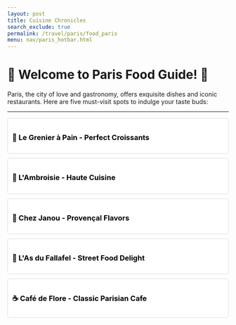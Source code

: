 ```yaml
---
layout: post 
title: Cuisine Chronicles
search_exclude: true
permalink: /travel/paris/food_paris
menu: nav/paris_hotbar.html
---
```


<h1>🌟 Welcome to Paris Food Guide! 🌟</h1>
<p>Paris, the city of love and gastronomy, offers exquisite dishes and iconic restaurants. Here are five must-visit spots to indulge your taste buds:</p>

---

<!-- Le Grenier à Pain -->
<div style="background-color:#ffffff; color:#000000; padding: 10px; border: 1px solid #ddd; border-radius: 5px; margin-bottom: 10px; cursor: pointer;" onclick="this.nextElementSibling.style.display = this.nextElementSibling.style.display === 'none' ? 'block' : 'none';">
  <h3>🥐 Le Grenier à Pain - Perfect Croissants</h3>
</div>
<div style="display: none; padding: 10px;">
  <p><strong>Average Rating:</strong> <span id="averageRatingLeGrenier">Loading...</span>/5</p>
  A must-visit for authentic French pastries. Try their:
  <ul>
    <li>Butter Croissants</li>
    <li>Pain au Chocolat</li>
    <li>Baguettes</li>
    <li>Seasonal Fruit Tarts</li>
  </ul>
  <a href="/travel_frontend/travel/paris/food_paris12345" style="color: #007bff; text-decoration: none;">Write a Review for Le Grenier à Pain</a>
</div>


<!-- L'Ambroisie -->
<div style="background-color:#ffffff; color:#000000; padding: 10px; border: 1px solid #ddd; border-radius: 5px; margin-bottom: 10px; cursor: pointer;" onclick="this.nextElementSibling.style.display = this.nextElementSibling.style.display === 'none' ? 'block' : 'none';">
  <h3>🍷 L'Ambroisie - Haute Cuisine</h3>
</div>
<div style="display: none; padding: 10px;">
  <p><strong>Average Rating:</strong> <span id="averageRatingLAmbroisie">Loading...</span>/5</p>
  This Michelin-starred restaurant is a symbol of French fine dining. Signature dishes include:
  <ul>
    <li>Foie Gras Ravioli</li>
    <li>Scallops with Truffle Sauce</li>
    <li>Duck Breast with Cherry Reduction</li>
    <li>Rich Chocolate Tart</li>
  </ul>
  <a href="/travel_frontend/travel/paris/food_paris1" style="color: #007bff; text-decoration: none;">Write a Review for L'Ambroisie</a>
</div>

<!-- Chez Janou -->
<div style="background-color:#ffffff; color:#000000; padding: 10px; border: 1px solid #ddd; border-radius: 5px; margin-bottom: 10px; cursor: pointer;" onclick="this.nextElementSibling.style.display = this.nextElementSibling.style.display === 'none' ? 'block' : 'none';">
  <h3>🧀 Chez Janou - Provençal Flavors</h3>
</div>
<div style="display: none; padding: 10px;">
  <p><strong>Average Rating:</strong> <span id="averageRatingChezJanou">Loading...</span>/5</p>
  A charming bistro offering southern French specialties. Highlights include:
  <ul>
    <li>Ratatouille</li>
    <li>Goat Cheese Salad</li>
    <li>Beef Tartare</li>
    <li>Chocolate Mousse</li>
  </ul>
  <a href="/travel_frontend/travel/paris/food_paris12" style="color: #007bff; text-decoration: none;">Write a Review for Chez Janou</a>
</div>

<!-- L'As du Fallafel -->
<div style="background-color:#ffffff; color:#000000; padding: 10px; border: 1px solid #ddd; border-radius: 5px; margin-bottom: 10px; cursor: pointer;" onclick="this.nextElementSibling.style.display = this.nextElementSibling.style.display === 'none' ? 'block' : 'none';">
  <h3>🥖 L'As du Fallafel - Street Food Delight</h3>
</div>
<div style="display: none; padding: 10px;">
  <p><strong>Average Rating:</strong> <span id="averageRatingFallafel">Loading...</span>/5</p>
  Located in the Marais, this spot is famed for its vibrant street food. Must-try items include:
  <ul>
    <li>Falafel Sandwich</li>
    <li>Shawarma Plate</li>
    <li>Hummus with Pita</li>
    <li>Pickled Vegetables</li>
  </ul>
  <a href="/travel_frontend/travel/paris/food_paris1234" style="color: #007bff; text-decoration: none;">Write a Review for L'As du Fallafel</a>
</div>

<!-- Café de Flore -->
<div style="background-color:#ffffff; color:#000000; padding: 10px; border: 1px solid #ddd; border-radius: 5px; margin-bottom: 10px; cursor: pointer;" onclick="this.nextElementSibling.style.display = this.nextElementSibling.style.display === 'none' ? 'block' : 'none';">
  <h3>☕ Café de Flore - Classic Parisian Cafe</h3>
</div>
<div style="display: none; padding: 10px;">
  <p><strong>Average Rating:</strong> <span id="averageRatingFlore">Loading...</span>/5</p>
  An iconic cafe known for its historic charm and simple yet delightful menu. Enjoy:
  <ul>
    <li>Croque-Monsieur</li>
    <li>French Onion Soup</li>
    <li>Macarons</li>
    <li>Rich Hot Chocolate</li>
  </ul>
  <a href="/travel_frontend/travel/paris/food_paris12345" style="color: #007bff; text-decoration: none;">Write a Review for Café de Flore</a>
</div>

<script type="module">
import { pythonURI, fetchOptions } from '{{site.baseurl}}/assets/js/api/config.js';

document.addEventListener("DOMContentLoaded", () => {
    fetchAverageRatingFallafel();
    fetchAverageRatingFlore();
    fetchAverageRatingChezJanou();
    fetchAverageRatingLAmbroisie();
    fetchAverageRatingLeGrenier();
});

async function fetchAverageRatingFallafel() {
    try {
        const response = await fetch(`${pythonURI}/api/food_review_1234_api`);
        if (!response.ok) throw new Error("Failed to fetch reviews: " + response.statusText);
        
        const data = await response.json();
        updateAverageRating(data, 'averageRatingFallafel');
    } catch (error) {
        console.error("Error fetching average rating for Fallafel:", error);
    }
}

async function fetchAverageRatingFlore() {
    try {
        const response = await fetch(`${pythonURI}/api/food_review_12345_api`);
        if (!response.ok) throw new Error("Failed to fetch reviews: " + response.statusText);
        
        const data = await response.json();
        updateAverageRating(data, 'averageRatingFlore');
    } catch (error) {
        console.error("Error fetching average rating for Flore:", error);
    }
}

async function fetchAverageRatingChezJanou() {
    try {
        const response = await fetch(`${pythonURI}/api/food_review_12_api`);
        if (!response.ok) throw new Error("Failed to fetch reviews: " + response.statusText);
        
        const data = await response.json();
        updateAverageRating(data, 'averageRatingChezJanou');
    } catch (error) {
        console.error("Error fetching average rating for Chez Janou:", error);
    }
}

async function fetchAverageRatingLAmbroisie() {
    try {
        const response = await fetch(`${pythonURI}/api/food_review_1_api`);
        if (!response.ok) throw new Error("Failed to fetch reviews: " + response.statusText);
        
        const data = await response.json();
        updateAverageRating(data, 'averageRatingLAmbroisie');
    } catch (error) {
        console.error("Error fetching average rating for LAmbroisie:", error);
    }
}

async function fetchAverageRatingLeGrenier() {
    try {
        const response = await fetch(`${pythonURI}/api/food_review123_api`);
        if (!response.ok) throw new Error("Failed to fetch reviews: " + response.statusText);
        
        const data = await response.json();
        updateAverageRating(data, 'averageRatingLeGrenier');
    } catch (error) {
        console.error("Error fetching average rating for LeGrenier:", error);
    }
}

function updateAverageRating(data, elementId) {
    if (!Array.isArray(data) || data.length === 0) {
        document.getElementById(elementId).textContent = "No reviews yet";
        return;
    }

    let validRatings = data
        .map(review => Number(review.rating))
        .filter(rating => !isNaN(rating) && rating >= 0 && rating <= 5);

    document.getElementById(elementId).textContent = 
        validRatings.length > 0 ? (validRatings.reduce((sum, rating) => sum + rating, 0) / validRatings.length).toFixed(1) : "No valid ratings";
}
</script>
